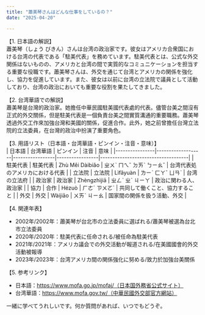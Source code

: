 ```yaml
---
title: "蕭美琴さんはどんな仕事をしているの？"
date: "2025-04-20"

---
```


【1. 日本語の解説】  
蕭美琴（しょう びきん）さんは台湾の政治家です。彼女はアメリカ合衆国における台湾の代表である「駐美代表」を務めています。駐美代表とは、公式な外交関係はないものの、アメリカと台湾の間で実質的なコミュニケーションを担当する重要な役職です。蕭美琴さんは、外交を通じて台湾とアメリカの関係を強化し、協力を促進しています。また、彼女は以前に台湾の立法院で議員として活動しており、台湾の政治においても重要な役割を果たしてきました。

【2. 台湾華語での解説】  
蕭美琴是台灣的政治家。她擔任中華民國駐美國代表處的代表。儘管台美之間沒有正式的外交關係，但是駐美代表是一個負責台美之間實質溝通的重要職務。蕭美琴透過外交工作來加強台灣和美國的關係，促進合作。此外，她之前曾擔任台灣立法院的立法委員，在台灣的政治中扮演了重要角色。

【3. 用語リスト（日本語・台湾華語・ピンイン・注音・意味）】  
| 日本語          | 台湾華語           | ピンイン          | 注音          | 意味                                 |
|----------------|-------------------|-----------------|-----------------|------------------------------------|
| 駐美代表        | 駐美代表          | Zhù Měi Dàibiǎo | ㄓㄨˋ ㄇㄟˇ ㄉㄞˋ ㄅㄧㄠˇ | 台湾代表処のアメリカにおける代表           |
| 立法院          | 立法院             | Lìfǎyuàn         | ㄌㄧˋ ㄈㄚˇ ㄩㄢˋ  | 台湾の立法府                       |
| 政治家          | 政治家             | Zhèngzhìjiā      | ㄓㄥˋ ㄓˋ ㄐㄧㄚ   | 政治に関わる人、政治家                  |
| 協力            | 合作               | Hézuò            | ㄏㄜˊ ㄗㄨㄛˋ      | 共同して働くこと、協力すること              |
| 外交            | 外交               | Wàijiāo          | ㄨㄞˋ ㄐㄧㄠ       | 国家間の関係を扱う活動、外交              |

【4. 関連年表】  
- 2002年/2002年：蕭美琴が台北市の立法委員に選ばれる/蕭美琴被選為台北市立法委員  
- 2020年/2020年：駐美代表に任命される/被任命為駐美代表  
- 2021年/2021年：アメリカ議会での外交活動が報道される/在美國國會的外交活動被報導  
- 2023年/2023年：台湾アメリカ間の関係強化に努める/致力於加強台美關係  

【5. 参考リンク】  
- 日本語：https://www.mofa.go.jp/mofaj/（日本国外務省公式サイト）  
- 台湾華語：https://www.mofa.gov.tw/（中華民國外交部官方網站）  

一緒に学べてうれしいです。何か質問があれば、いつでもどうぞ。
